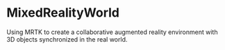 # MixedRealityWorld
Using MRTK to create a collaborative augmented reality environment with 3D objects synchronized in the real world.
